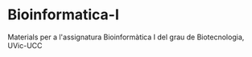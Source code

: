 # Bioinformatica-I
Materials per a l'assignatura Bioinformàtica I del grau de Biotecnologia, UVic-UCC
